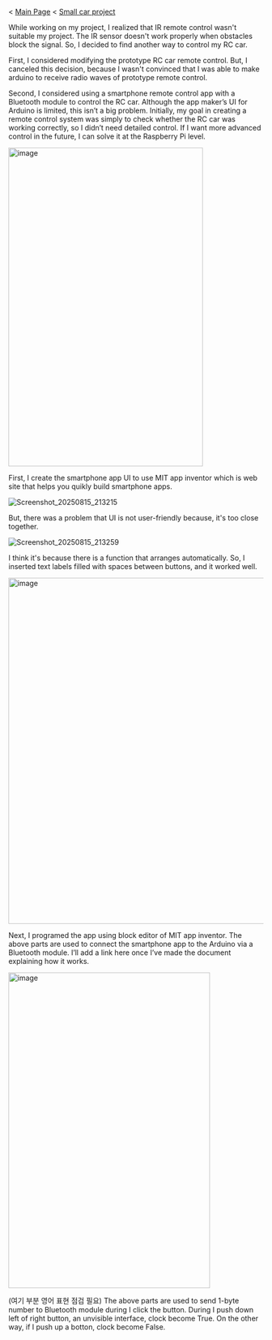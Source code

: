 < [Main Page](https://enginebeast.github.io/) < [Small car project](https://enginebeast.github.io/smallcar)

While working on my project, I realized that IR remote control wasn't suitable my project. The IR sensor doesn't work properly when obstacles block the signal. So, I decided to find another way to control my RC car.

First, I considered modifying the prototype RC car remote control. But, I canceled this decision, because I wasn't convinced that I was able to make arduino to receive radio waves of prototype remote control. 

Second, I considered using a smartphone remote control app with a Bluetooth module to control the RC car. Although the app maker’s UI for Arduino is limited, this isn’t a big problem. Initially, my goal in creating a remote control system was simply to check whether the RC car was working correctly, so I didn’t need detailed control. If I want more advanced control in the future, I can solve it at the Raspberry Pi level.

<img width="384" height="629" alt="image" src="https://github.com/user-attachments/assets/14d0e229-30c2-4883-babd-6e7872e46f1a" />

First, I create the smartphone app UI to use MIT app inventor which is web site that helps you quikly build smartphone apps.

![Screenshot_20250815_213215](https://github.com/user-attachments/assets/a39fa935-1650-445a-9d3c-2acbeab0afa0)

But, there was a problem that UI is not user-friendly because, it's too close together.

![Screenshot_20250815_213259](https://github.com/user-attachments/assets/f1646dca-83fa-407d-afa2-dd2056af3af9)

I think it's because there is a function that arranges automatically. So, I inserted text labels filled with spaces between buttons, and it worked well.

<img width="789" height="683" alt="image" src="https://github.com/user-attachments/assets/1ea112cb-42da-4197-a360-01c480a42b76" />

Next, I programed the app using block editor of MIT app inventor. The above parts are used to connect the smartphone app to the Arduino via a Bluetooth module. I’ll add a link here once I’ve made the document explaining how it works.

<img width="398" height="623" alt="image" src="https://github.com/user-attachments/assets/1f93d5fe-d984-4a67-b2f8-2901db687cbf" />

(여기 부분 영어 표현 점검 필요)
The above parts are used to send 1-byte number to Bluetooth module during I click the button. During I push down left of right button, an unvisible interface, clock become True. On the other way, if I push up a botton, clock become False.
